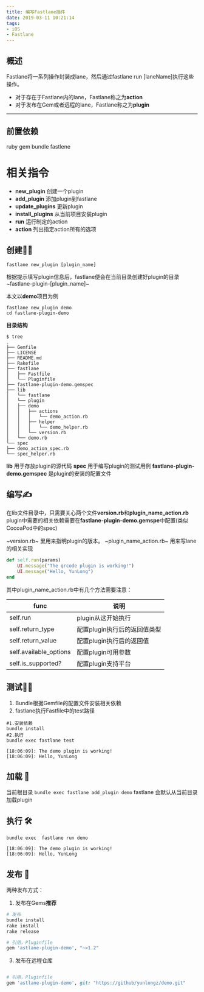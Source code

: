 ```yaml
---
title: 编写Fastlane插件
date: 2019-03-11 10:21:14
tags:
- iOS
- Fastlane
---
```


## 概述 
Fastlane将一系列操作封装成lane，然后通过fastlane run [laneName]执行这些操作。

* 对于存在于Fastlane内的lane，Fastlane称之为**action**
* 对于发布在Gem或者远程的lane，Fastlane称之为**plugin** 
- - - -
## 前置依赖 
ruby 
gem
bundle 
fastlene 

# 相关指令
* **new_plugin** 创建一个plugin
* **add_plugin** 添加plugin到fastlane
* **update_plugins** 更新plugin
* **install_plugins** 从当前项目安装plugin
* **run** 运行制定的action
* **action** 列出指定action所有的选项

<!-- more -->

## 创建👨‍🔧

```shell
fastlane new_plugin [plugin_name] 
```
根据提示填写plugin信息后，fastlane便会在当前目录创建好plugin的目录 ~fastlane-plugin-[plugin_name]~

本文以**demo**项目为例
```shell
fastlane new_plugin demo
cd fastlane-plugin-demo
```
**目录结构** 

```shell
$ tree
. 
├── Gemfile 
├── LICENSE 
├── README.md 
├── Rakefile 
├── fastlane 
│   ├── Fastfile 
│   └── Pluginfile 
├── fastlane-plugin-demo.gemspec 
├── lib 
│   └── fastlane 
│   └── plugin 
│   ├── demo 
│   │   ├── actions 
│   │   │   └── demo_action.rb 
│   │   ├── helper 
│   │   │   └── demo_helper.rb 
│   │   └── version.rb 
│   └── demo.rb 
└── spec 
├── demo_action_spec.rb 
└── spec_helper.rb

```

**lib** 用于存放plugin的源代码 
**spec** 用于编写plugin的测试用例 
**fastlane-plugin-demo.gemspec** 是plugin的安装的配置文件 

## 编写✍️
在lib文件目录中，只需要关心两个文件**version.rb**和**plugin_name_action.rb** 
plugin中需要的相关依赖需要在**fastlane-plugin-demo.gemspe**中配置(类似CocoaPod中的spec)

~version.rb~ 里用来指明plugin的版本。 
~plugin_name_action.rb~ 用来写lane的相关实现

```ruby
def self.run(params) 
	UI.message("The qrcode plugin is working!") 
	UI.message("Hello, YunLong") 
end 
```

其中plugin_name_action.rb中有几个方法需要注意：

| func | 说明 | 
| --- |--- | 
|self.run | plugin从这开始执行| 
|self.return_type | 配置plugin执行后的返回值类型 | 
|self.return_value | 配置plugin执行后的返回值 | 
|self.available_options |配置plugin可用参数 | 
|self.is_supported? | 配置plugin支持平台 | 

## 测试👨‍💻
1. Bundle根据Gemfile的配置文件安装相关依赖 
2. fastlane执行Fastfile中的test路径

```shell
#1.安装依赖 
bundle install 
#2.执行 
bundle exec fastlane test 
```
 
```shell
[18:06:09]: The demo plugin is working! 
[18:06:09]: Hello, YunLong 
```


## 加载 📲
当前根目录
`bundle exec fastlane add_plugin demo`
fastlane  会默认从当前目录加载plugin

## 执行 🛠
`bundle exec  fastlane run demo`

```shell
[18:06:09]: The demo plugin is working! 
[18:06:09]: Hello, YunLong 
```

## 发布 🚀
两种发布方式：
1. 发布在Gems**推荐**
```ruby
# 发布
bundle install 
rake install 
rake release 

# 引用，Pluginfile
gem 'astlane-plugin-demo', "~>1.2"
```
3. 发布在远程仓库
```ruby

# 引用，Pluginfile
gem 'astlane-plugin-demo', git: "https://github/yunlongz/demo.git"
```
 
